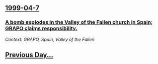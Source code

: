 ## [1999-04-7](/news/1999/04/7/index.md)

### [ A bomb explodes in the Valley of the Fallen church in Spain; GRAPO claims responsibility.](/news/1999/04/7/a-bomb-explodes-in-the-valley-of-the-fallen-church-in-spain-grapo-claims-responsibility.md)
_Context: GRAPO, Spain, Valley of the Fallen_

## [Previous Day...](/news/1999/04/6/index.md)

